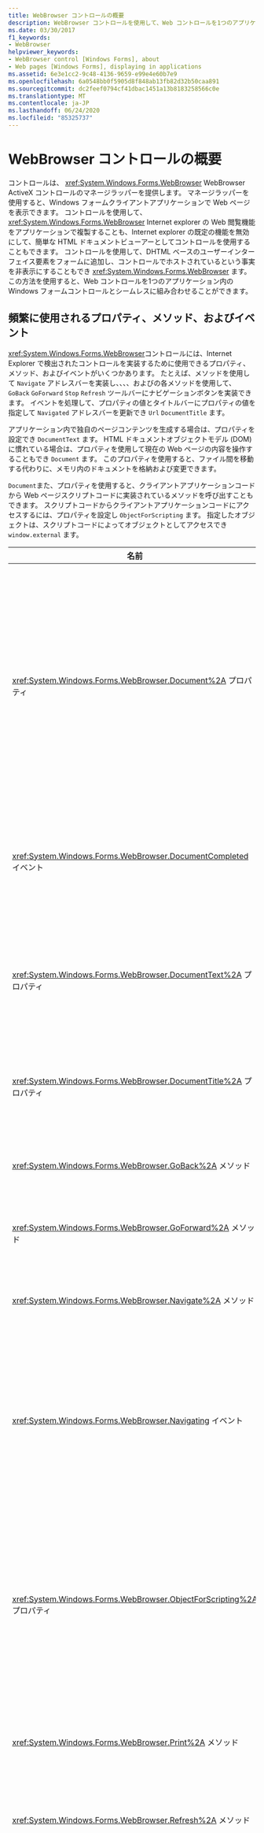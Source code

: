 ```yaml
---
title: WebBrowser コントロールの概要
description: WebBrowser コントロールを使用して、Web コントロールを1つのアプリケーション内の Windows フォームコントロールとシームレスに結合する方法について説明します。
ms.date: 03/30/2017
f1_keywords:
- WebBrowser
helpviewer_keywords:
- WebBrowser control [Windows Forms], about
- Web pages [Windows Forms], displaying in applications
ms.assetid: 6e3e1cc2-9c48-4136-9659-e99e4e60b7e9
ms.openlocfilehash: 6a0548bb0f5905d8f848ab13fb82d32b50caa891
ms.sourcegitcommit: dc2feef0794cf41dbac1451a13b8183258566c0e
ms.translationtype: MT
ms.contentlocale: ja-JP
ms.lasthandoff: 06/24/2020
ms.locfileid: "85325737"
---
```

# <a name="webbrowser-control-overview"></a>WebBrowser コントロールの概要
コントロールは、 <xref:System.Windows.Forms.WebBrowser> WebBrowser ActiveX コントロールのマネージラッパーを提供します。 マネージラッパーを使用すると、Windows フォームクライアントアプリケーションで Web ページを表示できます。 コントロールを使用して、 <xref:System.Windows.Forms.WebBrowser> Internet explorer の Web 閲覧機能をアプリケーションで複製することも、Internet explorer の既定の機能を無効にして、簡単な HTML ドキュメントビューアーとしてコントロールを使用することもできます。 コントロールを使用して、DHTML ベースのユーザーインターフェイス要素をフォームに追加し、コントロールでホストされているという事実を非表示にすることもでき <xref:System.Windows.Forms.WebBrowser> ます。 この方法を使用すると、Web コントロールを1つのアプリケーション内の Windows フォームコントロールとシームレスに組み合わせることができます。  
  
## <a name="frequently-used-properties-methods-and-events"></a>頻繁に使用されるプロパティ、メソッド、およびイベント  
 <xref:System.Windows.Forms.WebBrowser>コントロールには、Internet Explorer で検出されたコントロールを実装するために使用できるプロパティ、メソッド、およびイベントがいくつかあります。 たとえば、メソッドを使用して `Navigate` アドレスバーを実装し、、、、およびの各メソッドを使用して、 `GoBack` `GoForward` `Stop` `Refresh` ツールバーにナビゲーションボタンを実装できます。 イベントを処理して、プロパティの値とタイトルバーにプロパティの値を指定して `Navigated` アドレスバーを更新でき `Url` `DocumentTitle` ます。  
  
 アプリケーション内で独自のページコンテンツを生成する場合は、プロパティを設定でき `DocumentText` ます。 HTML ドキュメントオブジェクトモデル (DOM) に慣れている場合は、プロパティを使用して現在の Web ページの内容を操作することもでき `Document` ます。 このプロパティを使用すると、ファイル間を移動する代わりに、メモリ内のドキュメントを格納および変更できます。  
  
 `Document`また、プロパティを使用すると、クライアントアプリケーションコードから Web ページスクリプトコードに実装されているメソッドを呼び出すこともできます。 スクリプトコードからクライアントアプリケーションコードにアクセスするには、プロパティを設定し `ObjectForScripting` ます。 指定したオブジェクトは、スクリプトコードによってオブジェクトとしてアクセスでき `window.external` ます。  
  
|名前|説明|  
|----------|-----------------|  
|<xref:System.Windows.Forms.WebBrowser.Document%2A> プロパティ|現在の Web ページの HTML ドキュメントオブジェクトモデル (DOM) へのマネージアクセスを提供するオブジェクトを取得します。|  
|<xref:System.Windows.Forms.WebBrowser.DocumentCompleted> イベント|Web ページの読み込みが終了したときに発生します。|  
|<xref:System.Windows.Forms.WebBrowser.DocumentText%2A> プロパティ|現在の Web ページの HTML コンテンツを取得または設定します。|  
|<xref:System.Windows.Forms.WebBrowser.DocumentTitle%2A> プロパティ|現在の Web ページのタイトルを取得します。|  
|<xref:System.Windows.Forms.WebBrowser.GoBack%2A> メソッド|履歴内の前のページに移動します。|  
|<xref:System.Windows.Forms.WebBrowser.GoForward%2A> メソッド|履歴の次のページに移動します。|  
|<xref:System.Windows.Forms.WebBrowser.Navigate%2A> メソッド|指定された URL に移動します。|  
|<xref:System.Windows.Forms.WebBrowser.Navigating> イベント|ナビゲーションが開始される前に発生し、アクションをキャンセルできるようにします。|  
|<xref:System.Windows.Forms.WebBrowser.ObjectForScripting%2A> プロパティ|Web ページスクリプトコードがアプリケーションとの通信に使用できるオブジェクトを取得または設定します。|  
|<xref:System.Windows.Forms.WebBrowser.Print%2A> メソッド|現在の Web ページを印刷します。|  
|<xref:System.Windows.Forms.WebBrowser.Refresh%2A> メソッド|現在の Web ページを再読み込みします。|  
|<xref:System.Windows.Forms.WebBrowser.Stop%2A> メソッド|現在のナビゲーションを停止し、サウンドやアニメーションなどの動的なページ要素を停止します。|  
|<xref:System.Windows.Forms.WebBrowser.Url%2A> プロパティ|現在の Web ページの URL を取得または設定します。 このプロパティを設定すると、コントロールが新しい URL に移動します。|  
  
## <a name="see-also"></a>関連項目

- <xref:System.Windows.Forms.WebBrowser>
- <xref:System.Windows.Forms.WebBrowserDocumentCompletedEventArgs>
- <xref:System.Windows.Forms.WebBrowserDocumentCompletedEventHandler>
- <xref:System.Windows.Forms.WebBrowserEncryptionLevel>
- <xref:System.Windows.Forms.WebBrowserNavigatedEventArgs>
- <xref:System.Windows.Forms.WebBrowserNavigatedEventHandler>
- <xref:System.Windows.Forms.WebBrowserNavigatingEventArgs>
- <xref:System.Windows.Forms.WebBrowserNavigatingEventHandler>
- <xref:System.Windows.Forms.WebBrowserProgressChangedEventArgs>
- <xref:System.Windows.Forms.WebBrowserReadyState>
- <xref:System.Windows.Forms.WebBrowserRefreshOption>
- [方法: WebBrowser コントロールで URL に移動する](how-to-navigate-to-a-url-with-the-webbrowser-control.md)
- [方法: WebBrowser コントロールを使用して印刷する](how-to-print-with-a-webbrowser-control.md)
- [方法: Windows フォーム アプリケーションに Web ブラウザーの機能を追加する](how-to-add-web-browser-capabilities-to-a-windows-forms-application.md)
- [方法: Windows フォーム アプリケーションで HTML ドキュメントビューアーを作成する](how-to-create-an-html-document-viewer-in-a-windows-forms-application.md)
- [方法: DHTML コードとクライアント アプリケーション コード間の双方向の通信を実装する](implement-two-way-com-between-dhtml-and-client.md)
- [WebBrowser セキュリティ](webbrowser-security.md)
